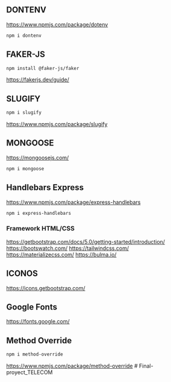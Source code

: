 ## DONTENV
<https://www.npmjs.com/package/dotenv>

```sh
npm i dontenv
```

## FAKER-JS

```sh
npm install @faker-js/faker
```

<https://fakerjs.dev/guide/>

## SLUGIFY

```sh
npm i slugify
```

<https://www.npmjs.com/package/slugify>

## MONGOOSE
<https://mongoosejs.com/>

```sh
npm i mongoose
```

## Handlebars Express
<https://www.npmjs.com/package/express-handlebars>

```sh
npm i express-handlebars
```

### Framework HTML/CSS

<https://getbootstrap.com/docs/5.0/getting-started/introduction/>
<https://bootswatch.com/>
<https://tailwindcss.com/>
<https://materializecss.com/>
<https://bulma.io/>

## ICONOS

<https://icons.getbootstrap.com/>


## Google Fonts

<https://fonts.google.com/>

## Method Override

```sh
npm i method-override
```

<https://www.npmjs.com/package/method-override>
#   F i n a l - p r o y e c t _ T E L E C O M  
 